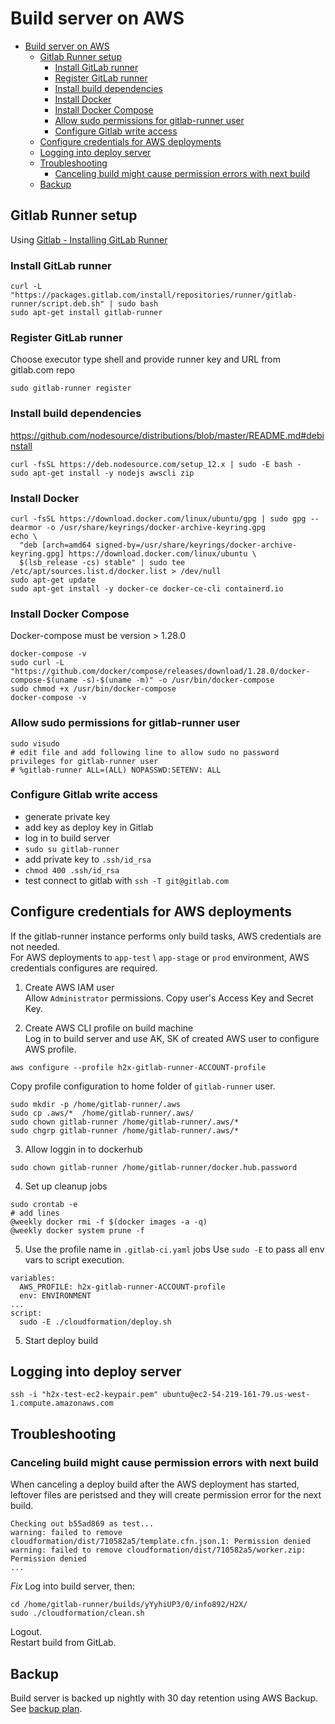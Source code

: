 # Build server on AWS

- [Build server on AWS](#build-server-on-aws)
  - [Gitlab Runner setup](#gitlab-runner-setup)
    - [Install GitLab runner](#install-gitlab-runner)
    - [Register GitLab runner](#register-gitlab-runner)
    - [Install build dependencies](#install-build-dependencies)
    - [Install Docker](#install-docker)
    - [Install Docker Compose](#install-docker-compose)
    - [Allow sudo permissions for gitlab-runner user](#allow-sudo-permissions-for-gitlab-runner-user)
    - [Configure Gitlab write access](#configure-gitlab-write-access)
  - [Configure credentials for AWS deployments](#configure-credentials-for-aws-deployments)
  - [Logging into deploy server](#logging-into-deploy-server)
  - [Troubleshooting](#troubleshooting)
    - [Canceling build might cause permission errors with next build](#canceling-build-might-cause-permission-errors-with-next-build)
  - [Backup](#backup)

## Gitlab Runner setup

Using [Gitlab - Installing GitLab Runner](https://docs.gitlab.com/runner/install/linux-repository.html#installing-gitlab-runner)

### Install GitLab runner
```
curl -L "https://packages.gitlab.com/install/repositories/runner/gitlab-runner/script.deb.sh" | sudo bash
sudo apt-get install gitlab-runner
```

### Register GitLab runner  
Choose executor type shell and provide runner key and URL from gitlab.com repo
```
sudo gitlab-runner register
```

### Install build dependencies
https://github.com/nodesource/distributions/blob/master/README.md#debinstall

```
curl -fsSL https://deb.nodesource.com/setup_12.x | sudo -E bash -
sudo apt-get install -y nodejs awscli zip
```

### Install Docker
```
curl -fsSL https://download.docker.com/linux/ubuntu/gpg | sudo gpg --dearmor -o /usr/share/keyrings/docker-archive-keyring.gpg
echo \
  "deb [arch=amd64 signed-by=/usr/share/keyrings/docker-archive-keyring.gpg] https://download.docker.com/linux/ubuntu \
  $(lsb_release -cs) stable" | sudo tee /etc/apt/sources.list.d/docker.list > /dev/null
sudo apt-get update
sudo apt-get install -y docker-ce docker-ce-cli containerd.io
```

### Install Docker Compose
Docker-compose must be version > 1.28.0

```
docker-compose -v
sudo curl -L "https://github.com/docker/compose/releases/download/1.28.0/docker-compose-$(uname -s)-$(uname -m)" -o /usr/bin/docker-compose
sudo chmod +x /usr/bin/docker-compose
docker-compose -v
```

### Allow sudo permissions for gitlab-runner user
```
sudo visudo
# edit file and add following line to allow sudo no password privileges for gitlab-runner user
# %gitlab-runner ALL=(ALL) NOPASSWD:SETENV: ALL
```

### Configure Gitlab write access

* generate private key
* add key as deploy key in Gitlab
* log in to build server
* `sudo su gitlab-runner`
* add private key to `.ssh/id_rsa`
* `chmod 400 .ssh/id_rsa`
* test connect to gitlab with `ssh -T git@gitlab.com`

## Configure credentials for AWS deployments

If the gitlab-runner instance performs only build tasks, AWS credentials are not needed.  
For AWS deployments to `app-test` \ `app-stage` or `prod` environment, AWS credentials configures are required.  

1. Create AWS IAM user  
Allow `Administrator` permissions.
Copy user's Access Key and Secret Key.

2. Create AWS CLI profile on build machine  
Log in to build server and use AK, SK of created AWS user to configure AWS profile.
```
aws configure --profile h2x-gitlab-runner-ACCOUNT-profile
```
Copy profile configuration to home folder of `gitlab-runner` user.  
```
sudo mkdir -p /home/gitlab-runner/.aws
sudo cp .aws/*  /home/gitlab-runner/.aws/
sudo chown gitlab-runner /home/gitlab-runner/.aws/*
sudo chgrp gitlab-runner /home/gitlab-runner/.aws/*
```

3.  Allow loggin in to dockerhub
```
sudo chown gitlab-runner /home/gitlab-runner/docker.hub.password
```

4. Set up cleanup jobs
```
sudo crontab -e
# add lines 
@weekly docker rmi -f $(docker images -a -q)
@weekly docker system prune -f
```

5. Use the profile name in `.gitlab-ci.yaml` jobs
Use `sudo -E` to pass all env vars to script execution.
```
variables:
  AWS_PROFILE: h2x-gitlab-runner-ACCOUNT-profile
  env: ENVIRONMENT
...
script:
  sudo -E ./cloudformation/deploy.sh
```

5. Start deploy build

## Logging into deploy server

```
ssh -i "h2x-test-ec2-keypair.pem" ubuntu@ec2-54-219-161-79.us-west-1.compute.amazonaws.com
```

## Troubleshooting

### Canceling build might cause permission errors with next build

When canceling a deploy build after the AWS deployment has started, leftover files are peristsed and they will create permission error for the next build.  

```
Checking out b55ad869 as test...
warning: failed to remove cloudformation/dist/710582a5/template.cfn.json.1: Permission denied
warning: failed to remove cloudformation/dist/710582a5/worker.zip: Permission denied
...
```

*Fix*
Log into build server, then:  
```
cd /home/gitlab-runner/builds/yYyhiUP3/0/info892/H2X/
sudo ./cloudformation/clean.sh
```
Logout.  
Restart build from GitLab.  


## Backup

Build server is backed up nightly with 30 day retention using AWS Backup.  
See [backup plan](https://us-west-1.console.aws.amazon.com/backup/home?region=us-west-1#/backupplan/details/fb7a3b75-b13e-47cf-a105-051d64d2d2fe).  
